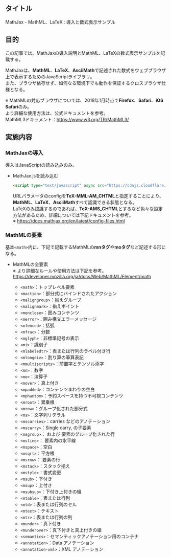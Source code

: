 ## タイトル
MathJax - MathML、LaTeX : 導入と数式表示サンプル

## 目的
この記事では、MathJaxの導入説明とMathML、LaTeXの数式表示サンプルを記載する。

MathJaxは、**MathML**、**LaTeX**、**AsciiMath**で記述された数式をウェブブラウザ上で表示するためのJavaScriptライブラリ。<br>
また、ブラウザ依存せず、如何なる環境下でも動作を保証するクロスブラウザ仕様となる。<br>

※ MathMLの対応ブラウザについては、2018年1月時点で**Firefox**、**Safari**、**iOS Safari**のみ。<br>
より詳細な使用方法は、公式ドキュメントを参考。<br>
MathML3ドキュメント：https://www.w3.org/TR/MathML3/

## 実施内容
### MathJaxの導入
導入はJavaScriptの読み込みのみ。

- MathJax.jsを読み込む<br>
  ```html
  <script type="text/javascript" async src="https://cdnjs.cloudflare.com/ajax/libs/mathjax/2.7.4/MathJax.js?config=TeX-MML-AM_CHTML"></script>
  ```
  URLパラメータのconfigを**TeX-MML-AM_CHTML**と指定することにより、**MathML**、**LaTeX**、**AsciiMath**すべて認識できる状態となる。<br>
  LaTeXのみ認識するのであれば、**TeX-AMS_CHTML**とするなど色々な設定方法があるため、詳細については下記ドキュメントを参考。<br>
  ※ https://docs.mathjax.org/en/latest/config-files.html<br>

### MathMLの要素
基本`<math>`内に、下記で記載するMathMLの**mnタグ**や**moタグ**など記述する形になる。<br>

- MathMLの全要素<br>
※ より詳細なルールや使用方法は下記を参考。<br>
https://developer.mozilla.org/ja/docs/Web/MathML/Element/math

  - `<math>`：トップレベル要素
  - `<maction>`：部分式にバインドされたアクション
  - `<maligngroup>`：揃えグループ
  - `<malignmark>`：揃えポイント
  - `<menclose>`：囲みコンテンツ
  - `<merror>`：囲み構文エラーメッセージ
  - `<mfenced>`：括弧
  - `<mfrac>`：分数
  - `<mglyph>`：非標準記号の表示
  - `<mi>`：識別子
  - `<mlabeledtr>`：表または行列のラベル付き行
  - `<mlongdiv>`：割り算の筆算表記
  - `<mmultiscripts>`：前置字とテンソル添字
  - `<mn>`：数字
  - `<mo>`：演算子
  - `<mover>`：真上付き
  - `<mpadded>`：コンテンツまわりの空白
  - `<mphantom>`：予約スペースを持つ不可視コンテンツ
  - `<mroot>`：累乗根
  - `<mrow>`：グループ化された部分式
  - `<ms>`：文字列リテラル
  - `<mscarries>`：carries などのアノテーション
  - `<mscarry>`：Single carry, <mscarries> の子要素
  - `<msgroup>`：<mstack> および <mlongdiv> 要素のグループ化された行
  - `<msline>`：<mstack> 要素内の水平線
  - `<mspace>`：空白
  - `<msqrt>`：平方根
  - `<msrow>`：<mstack> 要素の行
  - `<mstack>`：スタック揃え
  - `<mstyle>`：書式変更
  - `<msub>`：下付き
  - `<msup>`：上付き
  - `<msubsup>`：下付き上付きの組
  - `<mtable>`：表または行列
  - `<mtd>`：表または行列のセル
  - `<mtext>`：テキスト
  - `<mtr>`：表または行列の列
  - `<munder>`：真下付き
  - `<munderover>`：真下付きと真上付きの組
  - `<semantics>`：セマンティックアノテーション用のコンテナ
  - `<annotation>`：Data アノテーション
  - `<annotation-xml>`：XML アノテーション
